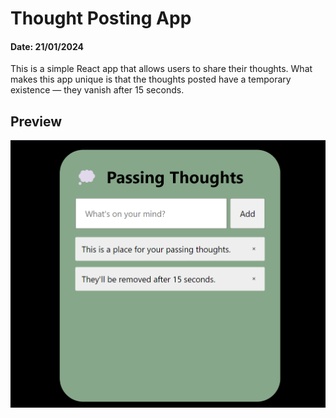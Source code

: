 # Thought Posting App
#### Date: 21/01/2024

This is a simple React app that allows users to share their thoughts. What makes this app unique is that the thoughts posted have a temporary existence — they vanish after 15 seconds.

## Preview 
![Preview](https://github.com/TechPodx/Code-Challenges-Playbook/blob/191caa7cf2efea27834facfa69dc3e4f492fcf54/Posting%20Thoughts/thought-posting/public/Images/preview.png)
